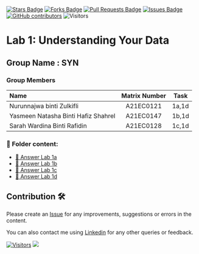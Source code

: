 <a href="https://github.com/drshahizan/HPDP/stargazers"><img src="https://img.shields.io/github/stars/drshahizan/HPDP" alt="Stars Badge"/></a>
<a href="https://github.com/drshahizan/HPDP/network/members"><img src="https://img.shields.io/github/forks/drshahizan/HPDP" alt="Forks Badge"/></a>
<a href="https://github.com/drshahizan/HPDP/pulls"><img src="https://img.shields.io/github/issues-pr/drshahizan/HPDP" alt="Pull Requests Badge"/></a>
<a href="https://github.com/drshahizan/HPDP"><img src="https://img.shields.io/github/issues/drshahizan/HPDP" alt="Issues Badge"/></a>
<a href="https://github.com/drshahizan/HPDP/graphs/contributors"><img alt="GitHub contributors" src="https://img.shields.io/github/contributors/drshahizan/HPDP?color=2b9348"></a>
![Visitors](https://api.visitorbadge.io/api/visitors?path=https%3A%2F%2Fgithub.com%2Fdrshahizan%2FHPDP&labelColor=%23d9e3f0&countColor=%23697689&style=flat)

# Lab 1: Understanding Your Data

## Group Name : SYN

### Group Members

| Name                                     | Matrix Number | Task |
| :---------------------------------------- | :-------------: | ------------- |
| Nurunnajwa binti Zulkifli           | A21EC0121  | 1a,1d
| Yasmeen Natasha Binti Hafiz Shahrel               | A21EC0147     | 1b,1d
| Sarah Wardina Binti Rafidin           | A21EC0128   | 1c,1d

### 📂 Folder content:
* [📖 Answer Lab 1a](https://github.com/drshahizan/HPDP/blob/main/lab/submission/SYN/Answer%20Lab%201a/Lab1a.ipynb)
* [📖 Answer Lab 1b](https://github.com/drshahizan/HPDP/blob/main/lab/submission/SYN/Answer%20Lab%201b/Lab1b.ipynb)
* [📖 Answer Lab 1c](https://github.com/drshahizan/HPDP/blob/main/lab/submission/SYN/Answer%20Lab%201c/Lab1c.ipynb)
* [📖 Answer Lab 1d](https://github.com/drshahizan/HPDP/blob/main/lab/submission/SYN/Answer%20Lab%201d/SYN_Lab1d.ipynb)

## Contribution 🛠️
Please create an [Issue](https://github.com/drshahizan/HPDP/issues) for any improvements, suggestions or errors in the content.

You can also contact me using [Linkedin](https://www.linkedin.com/in/drshahizan/) for any other queries or feedback.

[![Visitors](https://api.visitorbadge.io/api/visitors?path=https%3A%2F%2Fgithub.com%2Fdrshahizan&labelColor=%23697689&countColor=%23555555&style=plastic)](https://visitorbadge.io/status?path=https%3A%2F%2Fgithub.com%2Fdrshahizan)
![](https://hit.yhype.me/github/profile?user_id=81284918)


